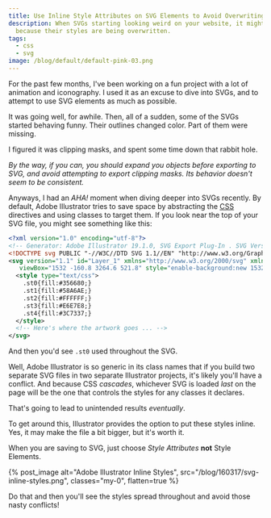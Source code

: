 ```yaml
---
title: Use Inline Style Attributes on SVG Elements to Avoid Overwriting Styles
description: When SVGs starting looking weird on your website, it might be
  because their styles are being overwritten.
tags:
  - css
  - svg
image: /blog/default/default-pink-03.png
---
```


For the past few months, I've been working on a fun project with a lot of animation and iconography. I used it as an excuse to dive into SVGs, and to attempt to use SVG elements as much as possible.

It was going well, for awhile. Then, all of a sudden, some of the SVGs started behaving funny. Their outlines changed color. Part of them were missing.

I figured it was clipping masks, and spent some time down that rabbit hole.

_By the way, if you can, you should expand you objects before exporting to SVG, and avoid attempting to export clipping masks. Its behavior doesn't seem to be consistent._

Anyways, I had an _AHA!_ moment when diving deeper into SVGs recently. By default, Adobe Illustrator tries to save space by abstracting the [CSS](/blog/wtf-is-css/) directives and using classes to target them. If you look near the top of your SVG file, you might see something like this:

```xml
<?xml version="1.0" encoding="utf-8"?>
<!-- Generator: Adobe Illustrator 19.1.0, SVG Export Plug-In . SVG Version: 6.00 Build 0)  -->
<!DOCTYPE svg PUBLIC "-//W3C//DTD SVG 1.1//EN" "http://www.w3.org/Graphics/SVG/1.1/DTD/svg11.dtd">
<svg version="1.1" id="Layer_1" xmlns="http://www.w3.org/2000/svg" xmlns:xlink="http://www.w3.org/1999/xlink" x="0px" y="0px"
   viewBox="1532 -160.8 3264.6 521.8" style="enable-background:new 1532 -160.8 3264.6 521.8;" xml:space="preserve">
  <style type="text/css">
    .st0{fill:#356680;}
    .st1{fill:#58A6AE;}
    .st2{fill:#FFFFFF;}
    .st3{fill:#E6E7E8;}
    .st4{fill:#3C7337;}
  </style>
  <!-- Here's where the artwork goes ... -->
</svg>
```

And then you'd see `.st0` used throughout the SVG.

Well, Adobe Illustrator is so generic in its class names that if you build two separate SVG files in two separate Illustrator projects, it's likely you'll have a conflict. And because CSS _cascades_, whichever SVG is loaded _last_ on the page will be the one that controls the styles for any classes it declares.

That's going to lead to unintended results _eventually_.

To get around this, Illustrator provides the option to put these styles inline. Yes, it may make the file a bit bigger, but it's worth it.

When you are saving to SVG, just choose _Style Attributes_ **not** Style Elements.

{% post_image
    alt="Adobe Illustrator Inline Styles",
    src="/blog/160317/svg-inline-styles.png",
    classes="my-0",
    flatten=true %}

Do that and then you'll see the styles spread throughout and avoid those nasty conflicts!
